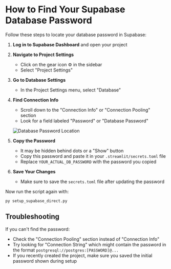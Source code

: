 # How to Find Your Supabase Database Password

Follow these steps to locate your database password in Supabase:

1. **Log in to Supabase Dashboard** and open your project

2. **Navigate to Project Settings**
   - Click on the gear icon ⚙️ in the sidebar 
   - Select "Project Settings"

3. **Go to Database Settings**
   - In the Project Settings menu, select "Database"

4. **Find Connection Info**
   - Scroll down to the "Connection Info" or "Connection Pooling" section
   - Look for a field labeled "Password" or "Database Password"

   ![Database Password Location](https://supabase.com/_next/image?url=%2Fimages%2Freference%2Fself-hosting%2Fdashboard%2Fdb-password.jpg&w=1920&q=75)

5. **Copy the Password**
   - It may be hidden behind dots or a "Show" button
   - Copy this password and paste it in your `.streamlit/secrets.toml` file
   - Replace `YOUR_ACTUAL_DB_PASSWORD` with the password you copied

6. **Save Your Changes**
   - Make sure to save the `secrets.toml` file after updating the password

Now run the script again with:
```
py setup_supabase_direct.py
```

## Troubleshooting

If you can't find the password:
- Check the "Connection Pooling" section instead of "Connection Info"
- Try looking for "Connection String" which might contain the password in the format `postgresql://postgres:[PASSWORD]@...`
- If you recently created the project, make sure you saved the initial password shown during setup 